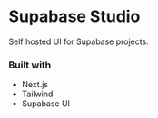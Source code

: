 # Supabase Studio

Self hosted UI for Supabase projects.

### Built with

- Next.js
- Tailwind
- Supabase UI 
